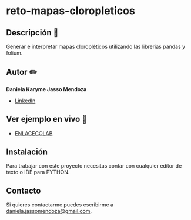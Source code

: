 # reto-mapas-cloropleticos
## Descripción 📝

Generar e interpretar mapas cloropléticos utilizando las librerias pandas y folium.

## Autor ✏️
**Daniela Karyme Jasso Mendoza**


* [LinkedIn](www.linkedin.com/in/daniela-karyme-jasso-mendoza-82a8681a0)


## Ver ejemplo en vivo 👀
- [ENLACECOLAB](https://colab.research.google.com/drive/1jtC0eMowy9k19QtHf7uXsnJcjL1ap2DM?usp=sharing)

## Instalación
Para trabajar con este proyecto necesitas contar con cualquier editor de texto o IDE para PYTHON.

## Contacto
Si quieres contactarme puedes escribirme a daniela.jassomendoza@gmail.com.
